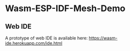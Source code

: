 # Wasm-ESP-IDF-Mesh-Demo
## Web IDE
A prototype of web IDE is available here: https://wasm-ide.herokuapp.com/ide.html
